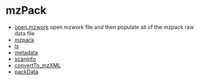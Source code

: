 ﻿# mzPack



+ [open.mzwork](mzPack/open.mzwork.1) open mzwork file and then populate all of the mzpack raw data file
+ [mzpack](mzPack/mzpack.1) 
+ [ls](mzPack/ls.1) 
+ [metadata](mzPack/metadata.1) 
+ [scaninfo](mzPack/scaninfo.1) 
+ [convertTo_mzXML](mzPack/convertTo_mzXML.1) 
+ [packData](mzPack/packData.1) 
